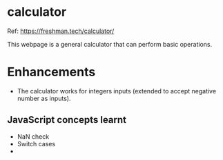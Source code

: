 # calculator

Ref: https://freshman.tech/calculator/

This webpage is a general calculator that can perform basic operations. 

# Enhancements
* The calculator works for integers inputs (extended to accept negative number as inputs).

## JavaScript concepts learnt
* NaN check
* Switch cases
*

